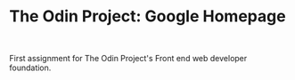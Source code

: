 <h1>The Odin Project: Google Homepage</h1><br>

First assignment for The Odin Project's Front end web developer foundation.
